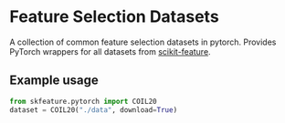 # Feature Selection Datasets
A collection of common feature selection datasets in pytorch. Provides PyTorch wrappers for all datasets from [scikit-feature](https://github.com/jundongl/scikit-feature).

## Example usage
```python
from skfeature.pytorch import COIL20
dataset = COIL20("./data", download=True)
```
